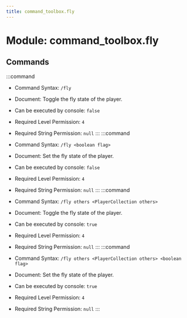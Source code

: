```yaml
---
title: command_toolbox.fly
---
```



# Module: command_toolbox.fly

## Commands
:::command
- Command Syntax: `/fly`
- Document:   Toggle the fly state of the player.


- Can be executed by console: `false`
- Required Level Permission: `4`
- Required String Permission: `null`
:::
:::command
- Command Syntax: `/fly <boolean flag>`
- Document:   Set the fly state of the player.


- Can be executed by console: `false`
- Required Level Permission: `4`
- Required String Permission: `null`
:::
:::command
- Command Syntax: `/fly others <PlayerCollection others>`
- Document:   Toggle the fly state of the player.


- Can be executed by console: `true`
- Required Level Permission: `4`
- Required String Permission: `null`
:::
:::command
- Command Syntax: `/fly others <PlayerCollection others> <boolean flag>`
- Document:   Set the fly state of the player.


- Can be executed by console: `true`
- Required Level Permission: `4`
- Required String Permission: `null`
:::
